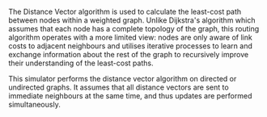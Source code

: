 The Distance Vector algorithm is used to calculate the least-cost path between nodes within a weighted graph. Unlike Dijkstra's algorithm which assumes that each node has a complete topology of the graph, this routing algorithm operates with a more limited view: nodes are only aware of link costs to adjacent neighbours and utilises iterative processes to learn and exchange information about the rest of the graph to recursively improve their understanding of the least-cost paths.

This simulator performs the distance vector algorithm on directed or undirected graphs. It assumes that all distance vectors are sent to immediate neighbours at the same time, and thus updates are performed simultaneously.

